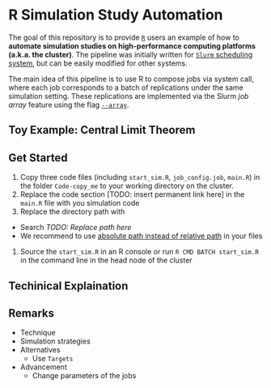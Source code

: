 
<!-- README.md is generated from README.Rmd. Please edit that file -->

# R Simulation Study Automation

<!-- badges: start -->
<!-- badges: end -->

The goal of this repository is to provide
[`R`](https://www.r-project.org/) users an example of how to **automate
simulation studies on high-performance computing platforms (a.k.a. the
cluster)**. The pipeline was initially written for [`Slurm` scheduling
system](https://slurm.schedmd.com/documentation.html), but can be easily
modified for other systems.

The main idea of this pipeline is to use R to compose jobs via system
call, where each job corresponds to a batch of replications under the
same simulation setting. These replications are implemented via the
Slurm *job array* feature using the flag
[`--array`](https://slurm.schedmd.com/job_array.html).

## Toy Example: Central Limit Theorem

## Get Started

1.  Copy three code files (including `start_sim.R`, `job_config.job`,
    `main.R`) in the folder `Code-copy_me` to your working directory on
    the cluster.
2.  Replace the code section \[TODO: insert permanent link here\] in the
    `main.R` file with you simulation code
3.  Replace the directory path with

-   Search *TODO: Replace path here*
-   We recommend to use [absolute path instead of relative
    path](https://www.linux.com/training-tutorials/absolute-path-vs-relative-path-linuxunix/)
    in your files

1.  Source the `start_sim.R` in an R console or run
    `R CMD BATCH start_sim.R` in the command line in the head node of
    the cluster

## Techinical Explaination

## Remarks

-   Technique
-   Simulation strategies
-   Alternatives
    -   Use `Targets`
-   Advancement
    -   Change parameters of the jobs

